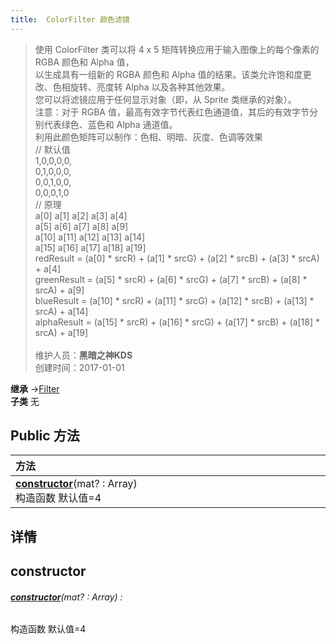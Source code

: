```yaml
---
title:  ColorFilter 颜色滤镜
---
```

>使用 ColorFilter 类可以将 4 x 5 矩阵转换应用于输入图像上的每个像素的 RGBA 颜色和 Alpha 值，<br>以生成具有一组新的 RGBA 颜色和 Alpha 值的结果。该类允许饱和度更改、色相旋转、亮度转 Alpha 以及各种其他效果。<br>您可以将滤镜应用于任何显示对象（即，从 Sprite 类继承的对象）。<br>注意：对于 RGBA 值，最高有效字节代表红色通道值，其后的有效字节分别代表绿色、蓝色和 Alpha 通道值。<br>利用此颜色矩阵可以制作：色相、明暗、灰度、色调等效果<br>// 默认值<br>1,0,0,0,0,<br>0,1,0,0,0,<br>0,0,1,0,0,<br>0,0,0,1,0<br>// 原理<br>a[0]  a[1]  a[2]  a[3]  a[4]<br>a[5]  a[6]  a[7]  a[8]  a[9]<br>a[10] a[11] a[12] a[13] a[14]<br>a[15] a[16] a[17] a[18] a[19]<br>redResult   = (a[0]  * srcR) + (a[1]  * srcG) + (a[2]  * srcB) + (a[3]  * srcA) + a[4]<br>greenResult = (a[5]  * srcR) + (a[6]  * srcG) + (a[7]  * srcB) + (a[8]  * srcA) + a[9]<br>blueResult  = (a[10] * srcR) + (a[11] * srcG) + (a[12] * srcB) + (a[13] * srcA) + a[14]<br>alphaResult = (a[15] * srcR) + (a[16] * srcG) + (a[17] * srcB) + (a[18] * srcA) + a[19]<br><br>
>维护人员：**黑暗之神KDS**  
>创建时间：2017-01-01

**继承**  →[Filter](/zh_hans/library/2d/client/lib/filter)<br>
**子类**  无<br>


## Public 方法
| <div style="width:1000px;text-align:left" >方法</div>                   |
| ----------------------------------------------------------------------- |
| **[constructor](#constructor)**(mat? : Array<any>)<br>构造函数 默认值=4 |

## 详情



## constructor
###### **[constructor](#constructor)**(mat? : Array<any>) :
构造函数 默认值=4





